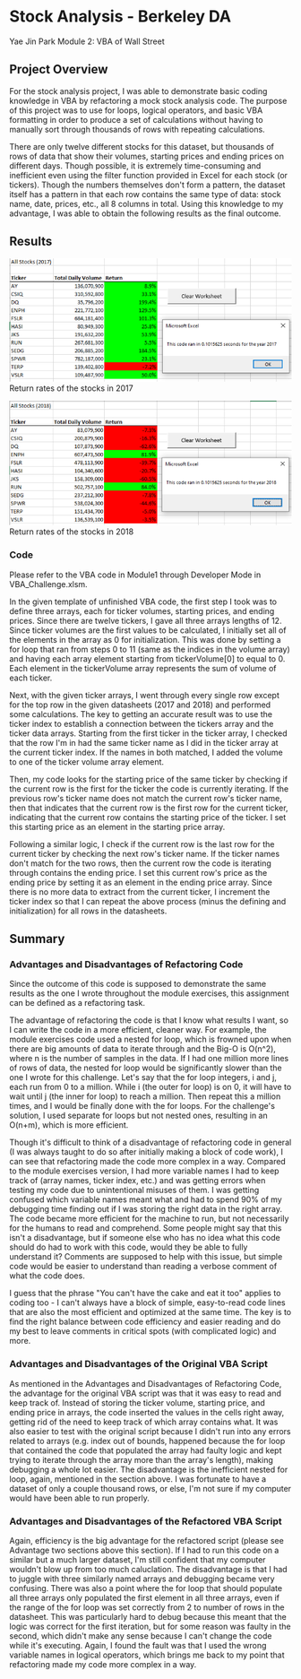 # Stock Analysis - Berkeley DA
Yae Jin Park
Module 2: VBA of Wall Street

## Project Overview
For the stock analysis project, I was able to demonstrate basic coding knowledge in VBA by refactoring a mock stock analysis code. The purpose of this project was to use for loops, logical operators, and basic VBA formatting in order to produce a set of calculations without having to manually sort through thousands of rows with repeating calculations. 

There are only twelve different stocks for this dataset, but thousands of rows of data that show their volumes, starting prices and ending prices on different days. Though possible, it is extremely time-consuming and inefficient even using the filter function provided in Excel for each stock (or tickers). Though the numbers themselves don't form a pattern, the dataset itself has a pattern in that each row contains the same type of data: stock name, date, prices, etc., all 8 columns in total. Using this knowledge to my advantage, I was able to obtain the following results as the final outcome. 

## Results
![VBA_Challenge_2017](./Resources/VBA_Challenge_2017.png)
Return rates of the stocks in 2017


![VBA_Challenge_2018](./Resources/VBA_Challenge_2018.png)
Return rates of the stocks in 2018

### Code
Please refer to the VBA code in Module1 through Developer Mode in VBA_Challenge.xlsm.

In the given template of unfinished VBA code, the first step I took was to define three arrays, each for ticker volumes, starting prices, and ending prices. Since there are twelve tickers, I gave all three arrays lengths of 12. Since ticker volumes are the first values to be calculated, I initially set all of the elements in the array as 0 for initialization. This was done by setting a for loop that ran from steps 0 to 11 (same as the indices in the volume array) and having each array element starting from tickerVolume[0] to equal to 0. Each element in the tickerVolume array represents the sum of volume of each ticker.

Next, with the given ticker arrays, I went through every single row except for the top row in the given datasheets (2017 and 2018) and performed some calculations. The key to getting an accurate result was to use the ticker index to establish a connection between the tickers array and the ticker data arrays. Starting from the first ticker in the ticker array, I checked that the row I'm in had the same ticker name as I did in the ticker array at the current ticker index. If the names in both matched, I added the volume to one of the ticker volume array element. 

Then, my code looks for the starting price of the same ticker by checking if the current row is the first for the ticker the code is currently iterating. If the previous row's ticker name does not match the current row's ticker name, then that indicates that the current row is the first row for the current ticker, indicating that the current row contains the starting price of the ticker. I set this starting price as an element in the starting price array.

Following a similar logic, I check if the current row is the last row for the current ticker by checking the next row's ticker name. If the ticker names don't match for the two rows, then the current row the code is iterating through contains the ending price. I set this current row's price as the ending price by setting it as an element in the ending price array. Since there is no more data to extract from the current ticker, I increment the ticker index so that I can repeat the above process (minus the defining and initialization) for all rows in the datasheets.

## Summary
### Advantages and Disadvantages of Refactoring Code
Since the outcome of this code is supposed to demonstrate the same results as the one I wrote throughout the module exercises, this assignment can be defined as a refactoring task. 

The advantage of refactoring the code is that I know what results I want, so I can write the code in a more efficient, cleaner way. For example, the module exercises code used a nested for loop, which is frowned upon when there are big amounts of data to iterate through and the Big-O is O(n^2), where n is the number of samples in the data. If I had one million more lines of rows of data, the nested for loop would be significantly slower than the one I wrote for this challenge. Let's say that the for loop integers, i and j, each run from 0 to a million. While i (the outer for loop) is on 0, it will have to wait until j (the inner for loop) to reach a million. Then repeat this a million times, and I would be finally done with the for loops. For the challenge's solution, I used separate for loops but not nested ones, resulting in an O(n+m), which is more efficient. 

Though it's difficult to think of a disadvantage of refactoring code in general (I was always taught to do so after initially making a block of code work), I can see that refactoring made the code more complex in a way. Compared to the module exercises version, I had more variable names I had to keep track of (array names, ticker index, etc.) and was getting errors when testing my code due to unintentional misuses of them. I was getting confused which variable names meant what and had to spend 90% of my debugging time finding out if I was storing the right data in the right array. The code became more efficient for the machine to run, but not necessarily for the humans to read and comprehend. Some people might say that this isn't a disadvantage, but if someone else who has no idea what this code should do had to work with this code, would they be able to fully understand it? Comments are supposed to help with this issue, but simple code would be easier to understand than reading a verbose comment of what the code does.

I guess that the phrase "You can't have the cake and eat it too" applies to coding too - I can't always have a block of simple, easy-to-read code lines that are also the most efficient and optimized at the same time. The key is to find the right balance between code efficiency and easier reading and do my best to leave comments in critical spots (with complicated logic) and more.

### Advantages and Disadvantages of the Original VBA Script
As mentioned in the Advantages and Disadvantages of Refactoring Code, the advantage for the original VBA script was that it was easy to read and keep track of. Instead of storing the ticker volume, starting price, and ending price in arrays, the code inserted the values in the cells right away, getting rid of the need to keep track of which array contains what. It was also easier to test with the original script because I didn't run into any errors related to arrays (e.g. index out of bounds, happened because the for loop that contained the code that populated the array had faulty logic and kept trying to iterate through the array more than the array's length), making debugging a whole lot easier. The disadvantage is the inefficient nested for loop, again, mentioned in the section above. I was fortunate to have a dataset of only a couple thousand rows, or else, I'm not sure if my computer would have been able to run properly.

### Advantages and Disadvantages of the Refactored VBA Script
Again, efficiency is the big advantage for the refactored script (please see Advantage two sections above this section). If I had to run this code on a similar but a much larger dataset, I'm still confident that my computer wouldn't blow up from too much caluclation. The disadvantage is that I had to juggle with three similarly named arrays and debugging became very confusing. There was also a point where the for loop that should populate all three arrays only populated the first element in all three arrays, even if the range of the for loop was set correctly from 2 to number of rows in the datasheet. This was particularly hard to debug because this meant that the logic was correct for the first iteration, but for some reason was faulty in the second, which didn't make any sense because I can't change the code while it's executing. Again, I found the fault was that I used the wrong variable names in logical operators, which brings me back to my point that refactoring made my code more complex in a way.
